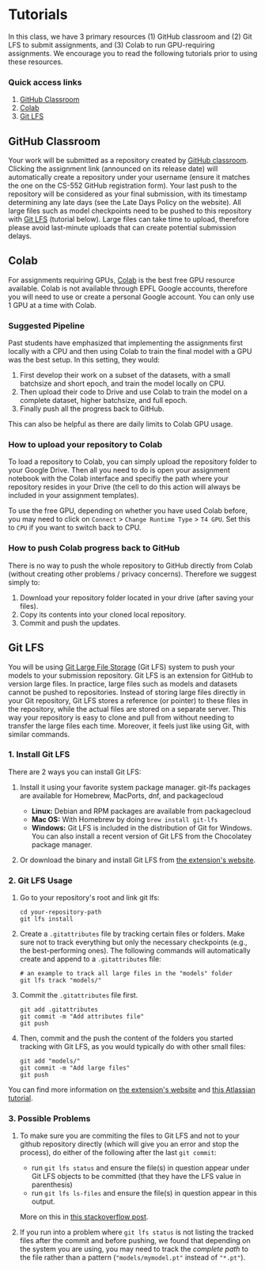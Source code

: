 # Tutorials

In this class, we have 3 primary resources (1) GitHub classroom and (2) Git LFS to submit assignments, and (3) Colab to run GPU-requiring assignments. We encourage you to read the following tutorials prior to using these resources.

### Quick access links
1. [GitHub Classroom](#github-classroom)
2. [Colab](#colab)
3. [Git LFS](#git-lfs)


## GitHub Classroom
<a name="github-classroom"></a>

Your work will be submitted as a repository created by [GitHub classroom](https://classroom.github.com/).  Clicking the assignment link (announced on its release date) will automatically create a repository under your username (ensure it matches the one on the CS-552 GitHub registration form). Your last push to the repository will be considered as your final submission, with its timestamp determining any late days (see the Late Days Policy on the website). All large files such as model checkpoints need to be pushed to this repository with [Git LFS](https://git-lfs.com/) (tutorial below). Large files can take time to upload, therefore please avoid last-minute uploads that can create potential submission delays.


## Colab
<a name="colab"></a>

For assignments requiring GPUs, [Colab](https://colab.research.google.com/) is the best free GPU resource available. Colab is not available through EPFL Google accounts, therefore you will need to use or create a personal Google account. You can only use 1 GPU at a time with Colab.

### Suggested Pipeline
Past students have emphasized that implementing the assignments first locally with a CPU and then using Colab to train the final model with a GPU was the best setup. In this setting, they would:

1. First develop their work on a subset of the datasets, with a small batchsize and short epoch, and train the model locally on CPU.
2. Then upload their code to Drive and use Colab to train the model on a complete dataset, higher batchsize, and full epoch.
3. Finally push all the progress back to GitHub.

This can also be helpful as there are daily limits to Colab GPU usage.

### How to upload your repository to Colab

To load a repository to Colab, you can simply upload the repository folder to your Google Drive. Then all you need to do is open your assignment notebook with the Colab interface and specifiy the path where your repository resides in your Drive (the cell to do this action will always be included in your assignment templates).

To use the free GPU, depending on whether you have used Colab before, you may need to click on `Connect` > `Change Runtime Type` > `T4 GPU`. Set this to `CPU` if you want to switch back to CPU.

### How to push Colab progress back to GitHub

There is no way to push the whole repository to GitHub directly from Colab (without creating other problems / privacy concerns). Therefore we suggest simply to:
1. Download your repository folder located in your drive (after saving your files).
2. Copy its contents into your cloned local repository.
3. Commit and push the updates.


## Git LFS
<a name="git-lfs"></a>

You will be using [Git Large File Storage](https://git-lfs.com/) (Git LFS) system to push your models to your submission repository.
Git LFS is an extension for GitHub to version large files.
In practice, large files such as models and datasets cannot be pushed to repositories.
Instead of storing large files directly in your Git repository, Git LFS stores a reference (or pointer) to these files in the repository, while the actual files are stored on a separate server.
This way your repository is easy to clone and pull from without needing to transfer the large files each time.
Moreover, it feels just like using Git, with similar commands.

### 1. Install Git LFS
There are 2 ways you can install Git LFS:

1. Install it using your favorite system package manager. git-lfs packages are available for Homebrew, MacPorts, dnf, and packagecloud
    - **Linux:** Debian and RPM packages are available from packagecloud
    - **Mac OS:** With Homebrew by doing `brew install git-lfs`
    - **Windows:** Git LFS is included in the distribution of Git for Windows. You can also install a recent version of Git LFS from the Chocolatey package manager.

2. Or download the binary and install Git LFS from [the extension's website](https://git-lfs.com/).


### 2. Git LFS Usage
1. Go to your repository's root and link git lfs:
    ```shell
    cd your-repository-path
    git lfs install
    ```

2. Create a `.gitattributes` file by tracking certain files or folders. Make sure not to track everything but only the necessary checkpoints (e.g., the best-performing ones). The following commands will automatically create and append to a `.gitattributes` file:
    ```shell
    # an example to track all large files in the "models" folder
    git lfs track "models/"
    ```

3. Commit the `.gitattributes` file first.
    ```shell
    git add .gitattributes
    git commit -m "Add attributes file"
    git push
    ```

4. Then, commit and the push the content of the folders you started tracking with Git LFS, as you would typically do with other small files:
    ```shell
    git add "models/"
    git commit -m "Add large files"
    git push
    ```

You can find more information on [the extension's website](https://git-lfs.com/) and [this Atlassian tutorial](https://www.atlassian.com/git/tutorials/git-lfs#installing-git-lfs).

### 3. Possible Problems

1. To make sure you are commiting the files to Git LFS and not to your github repository directly (which will give you an error and stop the process), do either of the following after the last `git commit`:
    - run `git lfs status` and ensure the file(s) in question appear under Git LFS objects to be committed (that they have the LFS value in parenthesis) 
    - run `git lfs ls-files` and ensure the file(s) in question appear in this output.

    More on this in [this stackoverflow post](https://stackoverflow.com/questions/54451856/how-can-i-tell-if-a-file-will-be-uploaded-to-git-lfs-correctly).

2. If you run into a problem where `git lfs status` is not listing the tracked files after the commit and before pushing, we found that depending on the system you are using, you may need to track the *complete path* to the file rather than a pattern (`"models/mymodel.pt"` instead of `"*.pt"`).
